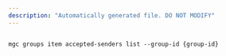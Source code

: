 ```yaml
---
description: "Automatically generated file. DO NOT MODIFY"
---
```


```cli

mgc groups item accepted-senders list --group-id {group-id}

```